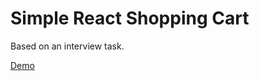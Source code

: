 # Simple React Shopping Cart

Based on an interview task.

[Demo](http://shopping-cart.nick-douglas.co.uk)
